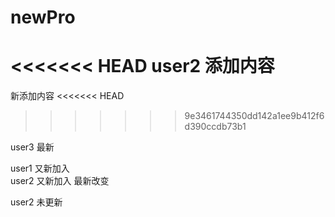 # newPro
<<<<<<< HEAD
user2 添加内容
=======
新添加内容
<<<<<<< HEAD
>>>>>>> 9e3461744350dd142a1ee9b412f6d390ccdb73b1

user3  最新



user1 又新加入   
user2 又新加入   最新改变

user2 未更新


